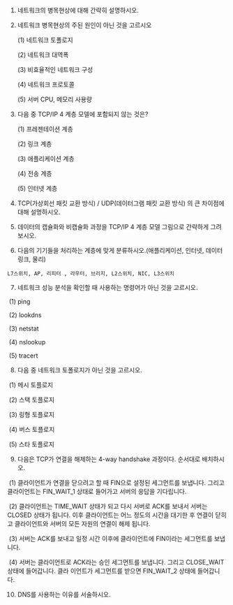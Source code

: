 1. 네트워크의 병목현상에 대해 간략히 설명하시오.

2. 네트워크 병목현상의 주된 원인이 아닌 것을 고르시오

   (1) 네트워크 토폴로지

   (2) 네트워크 대역폭

   (3) 비효율적인 네트워크 구성

   (4) 네트워크 프로토콜

   (5) 서버 CPU, 메모리 사용량

3. 다음 중 TCP/IP 4 계층 모델에 포함되지 않는 것은?

   (1) 프레젠테이션 계층

   (2) 링크 계층

   (3) 애플리케이션 계층

   (4) 전송 계층

   (5) 인터넷 계층

4. TCP(가상회선 패킷 교환 방식) / UDP(데이터그램 패킷 교환 방식) 의 큰 차이점에 대해 설명하시오.

5. 데이터의 캡슐화와 비캡슐화 과정을  TCP/IP 4 계층 모델 그림으로 간략하게 그려보시오.

6. 다음의 기기들을 처리하는 계층에 맞게 분류하시오.(애플리케이션, 인터넷, 데이터 링크, 물리)

​		`L7스위치, AP, 리피터 , 라우터, 브리지, L2스위치, NIC, L3스위치`

7. 네트워크 성능 분석을 확인할 때 사용하는 명령어가 아닌 것을 고르시오.

​		(1) ping

​		(2) lookdns

​		(3) netstat

​		(4) nslookup

​		(5) tracert

8. 다음 중 네트워크 토폴로지가 아닌 것을 고르시오.

​		(1) 메시 토플로지

​		(2) 스택 토플로지

​		(3) 링형 토플로지

​		(4) 버스 토플로지

​		(5) 스타 토플로지

9. 다음은 TCP가 연결을 해제하는 4-way handshake 과정이다. 순서대로 배치하시오.

​		(1) 클라이언트가 연결을 닫으려고 할 때 FIN으로 설정된 세그먼트를 보냅니다. 그리고 클라이언트는 			                                        	         FIN_WAIT_1 상태로 들어가고 서버의 응답을 기다립니다.

​		(2) 클라이언트는  TIME_WAIT 상태가 되고 다시 서버로 ACK를 보내서 서버는 CLOSED 상태가 됩니다. 이후 			클라이언트는 어느 정도의 시간을 대기한 후 연결이 닫히고 클라이언트와 서버의 모든 자원의 연결이 해제			됩니다.

​		(3) 서버는 ACK를 보내고 일정 시간 이후에 클라이언트에 FIN이라는 세그먼트를 보냅니다.

​		(4) 서버는 클라이언트로 ACK라는 승인 세그먼트를 보냅니다. 그리고 CLOSE_WAIT 상태에 들어갑니다. 클라			이언트가 세그먼트를 받으면 FIN_WAIT_2 상태에 들어갑니다.

10. DNS를 사용하는 이유를 서술하시오.

